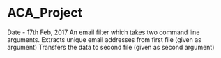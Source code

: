 # ACA_Project

Date - 17th Feb, 2017
    An email filter which takes two command line arguments.
    Extracts unique email addresses from first file (given as argument)
    Transfers the data to second file (given as second argument)
